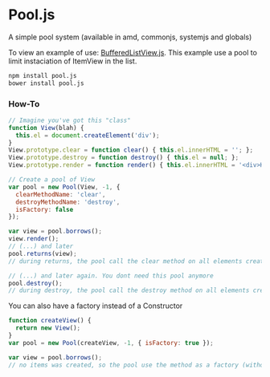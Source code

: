 # Pool.js

A simple pool system (available in amd, commonjs, systemjs and globals)

To view an example of use: [BufferedListView.js](https://github.com/Kelgors/BufferedListView.js). This example use a pool to limit instaciation of ItemView in the list.

```bash
npm install pool.js
bower install pool.js
```

### How-To

```javascript
// Imagine you've got this "class"
function View(blah) {
  this.el = document.createElement('div');
}
View.prototype.clear = function clear() { this.el.innerHTML = ''; };
View.prototype.destroy = function destroy() { this.el = null; };
View.prototype.render = function render() { this.el.innerHTML = '<div>Hello you</div>'; };
```

```javascript
// Create a pool of View
var pool = new Pool(View, -1, {
  clearMethodName: 'clear',
  destroyMethodName: 'destroy',
  isFactory: false
});

var view = pool.borrows();
view.render();
// (...) and later
pool.returns(view);
// during returns, the pool call the clear method on all elements created by it if clearMethodName is defined.

// (...) and later again. You dont need this pool anymore
pool.destroy();
// during destroy, the pool call the destroy method on all elements created by it if destroyMethodName is defined

```

You can also have a factory instead of a Constructor

```javascript
function createView() {
  return new View();
}
var pool = new Pool(createView, -1, { isFactory: true });

var view = pool.borrows();
// no items was created, so the pool use the method as a factory (without 'new' keyword)
```
